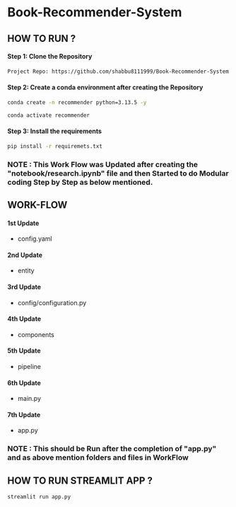 # Book-Recommender-System


## HOW TO RUN ?

#### Step 1: Clone the Repository

``` bash
Project Repo: https://github.com/shabbu8111999/Book-Recommender-System
```

#### Step 2: Create a conda environment after creating the Repository

```bash
conda create -n recommender python=3.13.5 -y
```

```bash
conda activate recommender
```

#### Step 3: Install the requirements

```bash
pip install -r requiremets.txt
```


### NOTE : This Work Flow was Updated after creating the "notebook/research.ipynb" file and then Started to do Modular coding Step by Step as below mentioned.


## WORK-FLOW

#### 1st Update
- config.yaml
#### 2nd Update
- entity
#### 3rd Update
- config/configuration.py
#### 4th Update
- components
#### 5th Update
- pipeline
#### 6th Update
- main.py
#### 7th Update
- app.py


### NOTE : This should be Run after the completion of "app.py" and as above mention folders and files in WorkFlow


## HOW TO RUN STREAMLIT APP ?

```bash
streamlit run app.py
```